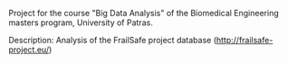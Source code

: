 Project for the course "Big Data Analysis"  of the Biomedical Engineering masters program, University of Patras.

Description: Analysis of the FrailSafe project database (http://frailsafe-project.eu/)
